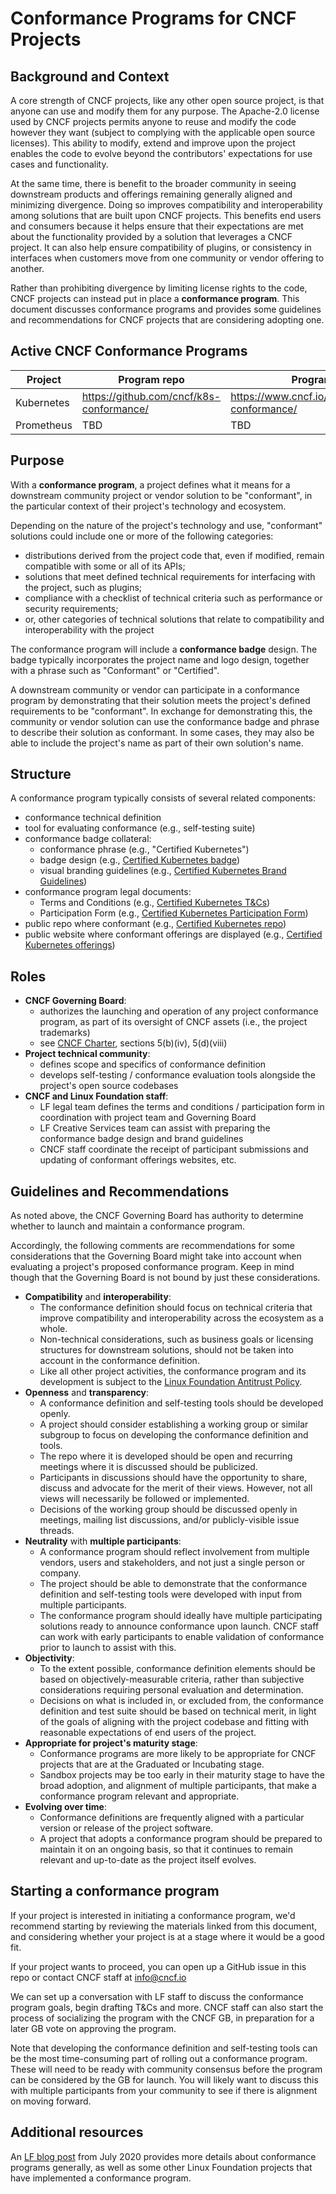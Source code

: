 <!-- SPDX-License-Identifier: CC-BY-4.0 -->

# Conformance Programs for CNCF Projects

## Background and Context

A core strength of CNCF projects, like any other open source project, is that
anyone can use and modify them for any purpose. The Apache-2.0 license used by
CNCF projects permits anyone to reuse and modify the code however they want
(subject to complying with the applicable open source licenses). This ability to
modify, extend and improve upon the project enables the code to evolve beyond
the contributors' expectations for use cases and functionality.

At the same time, there is benefit to the broader community in seeing downstream
products and offerings remaining generally aligned and minimizing divergence.
Doing so improves compatibility and interoperability among solutions that are
built upon CNCF projects. This benefits end users and consumers because it helps
ensure that their expectations are met about the functionality provided by a
solution that leverages a CNCF project. It can also help ensure compatibility of
plugins, or consistency in interfaces when customers move from one community or
vendor offering to another.

Rather than prohibiting divergence by limiting license rights to the code, CNCF
projects can instead put in place a **conformance program**. This document
discusses conformance programs and provides some guidelines and recommendations
for CNCF projects that are considering adopting one.

## Active CNCF Conformance Programs

Project | Program repo | Program website
------- | ------------ | ---------------
Kubernetes | https://github.com/cncf/k8s-conformance/ | https://www.cncf.io/certification/software-conformance/
Prometheus | TBD | TBD

## Purpose

With a **conformance program**, a project defines what it means for a downstream
community project or vendor solution to be "conformant", in the particular
context of their project's technology and ecosystem.

Depending on the nature of the project's technology and use, "conformant"
solutions could include one or more of the following categories:
* distributions derived from the project code that, even if modified, remain
  compatible with some or all of its APIs;
* solutions that meet defined technical requirements for interfacing with the
  project, such as plugins;
* compliance with a checklist of technical criteria such as performance or
  security requirements;
* or, other categories of technical solutions that relate to compatibility and
  interoperability with the project

The conformance program will include a **conformance badge** design. The badge
typically incorporates the project name and logo design, together with a phrase
such as "Conformant" or "Certified".

A downstream community or vendor can participate in a conformance program by
demonstrating that their solution meets the project's defined requirements to be
"conformant". In exchange for demonstrating this, the community or vendor
solution can use the conformance badge and phrase to describe their solution as
conformant. In some cases, they may also be able to include the project's name
as part of their own solution's name.

## Structure

A conformance program typically consists of several related components:
* conformance technical definition
* tool for evaluating conformance (e.g., self-testing suite)
* conformance badge collateral:
  * conformance phrase (e.g., "Certified Kubernetes")
  * badge design (e.g., [Certified Kubernetes badge])
  * visual branding guidelines (e.g., [Certified Kubernetes Brand Guidelines])
* conformance program legal documents:
  * Terms and Conditions (e.g., [Certified Kubernetes T&Cs])
  * Participation Form (e.g., [Certified Kubernetes Participation Form])
* public repo where conformant (e.g., [Certified Kubernetes repo])
* public website where conformant offerings are displayed (e.g., [Certified Kubernetes offerings])

## Roles

* **CNCF Governing Board**:
  * authorizes the launching and operation of any project conformance program,
    as part of its oversight of CNCF assets (i.e., the project trademarks)
  * see [CNCF Charter], sections 5(b)(iv), 5(d)(viii)
* **Project technical community**:
  * defines scope and specifics of conformance definition
  * develops self-testing / conformance evaluation tools alongside the project's
    open source codebases
* **CNCF and Linux Foundation staff**:
  * LF legal team defines the terms and conditions / participation form in
    coordination with project team and Governing Board
  * LF Creative Services team can assist with preparing the conformance badge
    design and brand guidelines
  * CNCF staff coordinate the receipt of participant submissions and updating of
    conformant offerings websites, etc.

## Guidelines and Recommendations

As noted above, the CNCF Governing Board has authority to determine whether to
launch and maintain a conformance program.

Accordingly, the following comments are recommendations for some considerations
that the Governing Board might take into account when evaluating a project's
proposed conformance program. Keep in mind though that the Governing Board is
not bound by just these considerations.

* **Compatibility** and **interoperability**:
  * The conformance definition should focus on technical criteria that improve
    compatibility and interoperability across the ecosystem as a whole.
  * Non-technical considerations, such as business goals or licensing structures
    for downstream solutions, should not be taken into account in the
    conformance definition.
  * Like all other project activities, the conformance program and its
    development is subject to the [Linux Foundation Antitrust Policy].
* **Openness** and **transparency**:
  * A conformance definition and self-testing tools should be developed openly.
  * A project should consider establishing a working group or similar subgroup
    to focus on developing the conformance definition and tools.
  * The repo where it is developed should be open and recurring meetings where
    it is discussed should be publicized.
  * Participants in discussions should have the opportunity to share, discuss
    and advocate for the merit of their views. However, not all views will
    necessarily be followed or implemented.
  * Decisions of the working group should be discussed openly in meetings,
    mailing list discussions, and/or publicly-visible issue threads.
* **Neutrality** with **multiple participants**:
  * A conformance program should reflect involvement from multiple vendors,
    users and stakeholders, and not just a single person or company.
  * The project should be able to demonstrate that the conformance definition
    and self-testing tools were developed with input from multiple participants.
  * The conformance program should ideally have multiple participating solutions
    ready to announce conformance upon launch. CNCF staff can work with early
    participants to enable validation of conformance prior to launch to assist
    with this.
* **Objectivity**:
  * To the extent possible, conformance definition elements should be based on
    objectively-measurable criteria, rather than subjective considerations
    requiring personal evaluation and determination.
  * Decisions on what is included in, or excluded from, the conformance
    definition and test suite should be based on technical merit, in light of
    the goals of aligning with the project codebase and fitting with reasonable
    expectations of end users of the project.
* **Appropriate for project's maturity stage**:
  * Conformance programs are more likely to be appropriate for CNCF projects
    that are at the Graduated or Incubating stage.
  * Sandbox projects may be too early in their maturity stage to have the broad
    adoption, and alignment of multiple participants, that make a conformance
    program relevant and appropriate.
* **Evolving over time**:
  * Conformance definitions are frequently aligned with a particular version or
    release of the project software.
  * A project that adopts a conformance program should be prepared to maintain
    it on an ongoing basis, so that it continues to remain relevant and
    up-to-date as the project itself evolves.

## Starting a conformance program

If your project is interested in initiating a conformance program, we'd recommend starting by reviewing the materials linked from this document, and considering whether your project is at a stage where it would be a good fit.

If your project wants to proceed, you can open up a GitHub issue in this repo or contact CNCF staff at info@cncf.io

We can set up a conversation with LF staff to discuss the conformance program goals, begin drafting T&Cs and more. CNCF staff can also start the process of socializing the program with the CNCF GB, in preparation for a later GB vote on approving the program.

Note that developing the conformance definition and self-testing tools can be the most time-consuming part of rolling out a conformance program. These will need to be ready with community consensus before the program can be considered by the GB for launch. You will likely want to discuss this with multiple participants from your community to see if there is alignment on moving forward.

## Additional resources

An [LF blog post] from July 2020 provides more details about conformance
programs generally, as well as some other Linux Foundation projects that have
implemented a conformance program.

[LF blog post]: https://www.linuxfoundation.org/en/blog/driving-compatibility-with-code-and-specifications-through-conformance-trademark-programs/
[Certified Kubernetes badge]: https://github.com/cncf/artwork/blob/main/projects/kubernetes/certified-kubernetes/versionless/color/certified-kubernetes-color.png
[Certified Kubernetes Brand Guidelines]: https://github.com/cncf/artwork/blob/main/projects/kubernetes/certified-kubernetes/certified-kubernetes-brand-guide.pdf
[Certified Kubernetes T&Cs]: https://github.com/cncf/k8s-conformance/blob/master/terms-conditions/Certified_Kubernetes_Terms.md
[Certified Kubernetes Participation Form]: https://github.com/cncf/k8s-conformance/blob/master/participation-form/Certified_Kubernetes_Form.pdf
[Certified Kubernetes repo]: https://github.com/cncf/k8s-conformance/
[Certified Kubernetes offerings]: https://www.cncf.io/certification/software-conformance/
[CNCF Charter]: https://github.com/cncf/foundation/blob/main/charter.md
[Linux Foundation Antitrust Policy]: https://www.linuxfoundation.org/antitrust-policy/
